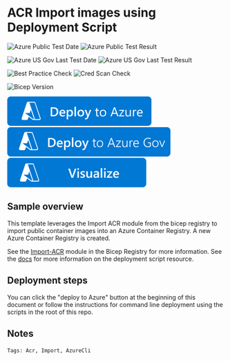 # ACR Import images using Deployment Script

![Azure Public Test Date](https://azurequickstartsservice.blob.core.windows.net/badges/quickstarts/microsoft.resources/deployment-script-azcli-acr-import/PublicLastTestDate.svg)
![Azure Public Test Result](https://azurequickstartsservice.blob.core.windows.net/badges/quickstarts/microsoft.resources/deployment-script-azcli-acr-import/PublicDeployment.svg)

![Azure US Gov Last Test Date](https://azurequickstartsservice.blob.core.windows.net/badges/quickstarts/microsoft.resources/deployment-script-azcli-acr-import/FairfaxLastTestDate.svg)
![Azure US Gov Last Test Result](https://azurequickstartsservice.blob.core.windows.net/badges/quickstarts/microsoft.resources/deployment-script-azcli-acr-import/FairfaxDeployment.svg)

![Best Practice Check](https://azurequickstartsservice.blob.core.windows.net/badges/quickstarts/microsoft.resources/deployment-script-azcli-acr-import/BestPracticeResult.svg)
![Cred Scan Check](https://azurequickstartsservice.blob.core.windows.net/badges/quickstarts/microsoft.resources/deployment-script-azcli-acr-import/CredScanResult.svg)

![Bicep Version](https://azurequickstartsservice.blob.core.windows.net/badges/quickstarts/microsoft.resources/deployment-script-azcli-acr-import/BicepVersion.svg)

[![Deploy To Azure](https://raw.githubusercontent.com/Azure/azure-quickstart-templates/master/1-CONTRIBUTION-GUIDE/images/deploytoazure.svg?sanitize=true)](https://portal.azure.com/#create/Microsoft.Template/uri/https%3A%2F%2Fraw.githubusercontent.com%2FAzure%2Fazure-quickstart-templates%2Fmaster%2Fquickstarts%2Fmicrosoft.resources%2Fdeployment-script-azcli-acr-import%2Fazuredeploy.json)
[![Deploy To Azure US Gov](https://raw.githubusercontent.com/Azure/azure-quickstart-templates/master/1-CONTRIBUTION-GUIDE/images/deploytoazuregov.svg?sanitize=true)](https://portal.azure.us/#create/Microsoft.Template/uri/https%3A%2F%2Fraw.githubusercontent.com%2FAzure%2Fazure-quickstart-templates%2Fmaster%2Fquickstarts%2Fmicrosoft.resources%2Fdeployment-script-azcli-acr-import%2Fazuredeploy.json)
[![Visualize](https://raw.githubusercontent.com/Azure/azure-quickstart-templates/master/1-CONTRIBUTION-GUIDE/images/visualizebutton.svg?sanitize=true)](http://armviz.io/#/?load=https%3A%2F%2Fraw.githubusercontent.com%2FAzure%2Fazure-quickstart-templates%2Fmaster%2Fquickstarts%2Fmicrosoft.resources%2Fdeployment-script-azcli-acr-import%2Fazuredeploy.json)

## Sample overview

This template leverages the Import ACR module from the bicep registry to import public container images into an Azure Container Registry. A new Azure Container Registry is created.

See the [Import-ACR](https://github.com/Azure/bicep-registry-modules/blob/main/modules/deployment-scripts/import-acr/README.md) module in the Bicep Registry for more information.
See the [docs](https://docs.microsoft.com/en-us/azure/azure-resource-manager/templates/deployment-script-template?tabs=CLI) for more information on the deployment script resource.

## Deployment steps

You can click the "deploy to Azure" button at the beginning of this document or follow the instructions for command line deployment using the scripts in the root of this repo.

## Notes


`Tags: Acr, Import, AzureCli`
